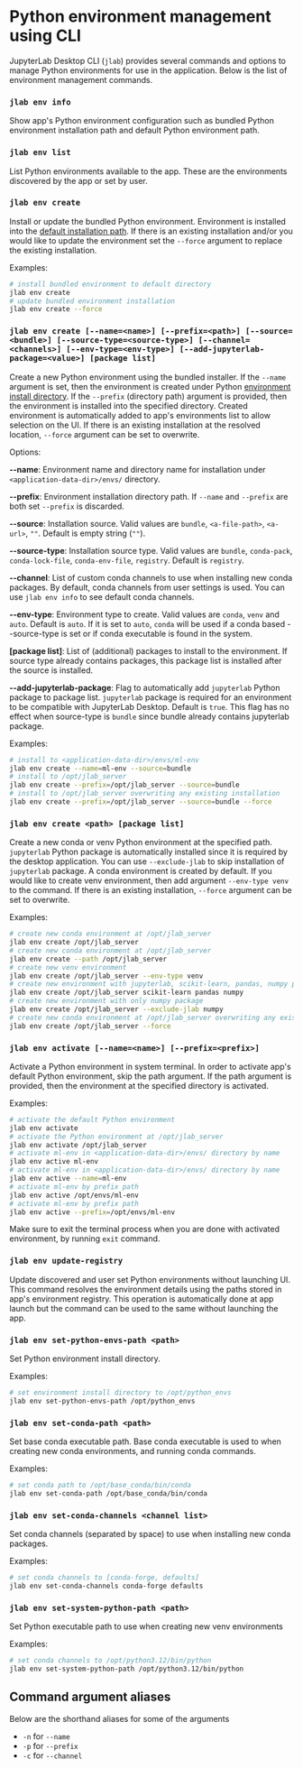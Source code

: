 # Python environment management using CLI

JupyterLab Desktop CLI (`jlab`) provides several commands and options to manage Python environments for use in the application. Below is the list of environment management commands.

### `jlab env info`

Show app's Python environment configuration such as bundled Python environment installation path and default Python environment path.

### `jlab env list`

List Python environments available to the app. These are the environments discovered by the app or set by user.

### `jlab env create`

Install or update the bundled Python environment. Environment is installed into the [default installation path](troubleshoot.md#Installation-Paths). If there is an existing installation and/or you would like to update the environment set the `--force` argument to replace the existing installation.

Examples:

```bash
# install bundled environment to default directory
jlab env create
# update bundled environment installation
jlab env create --force
```

### `jlab env create [--name=<name>] [--prefix=<path>] [--source=<bundle>] [--source-type=<source-type>] [--channel=<channels>] [--env-type=<env-type>] [--add-jupyterlab-package=<value>] [package list]`

Create a new Python environment using the bundled installer. If the `--name` argument is set, then the environment is created under Python [environment install directory](troubleshoot.md#Installation-Paths). If the `--prefix` (directory path) argument is provided, then the environment is installed into the specified directory. Created environment is automatically added to app's environments list to allow selection on the UI. If there is an existing installation at the resolved location, `--force` argument can be set to overwrite.

Options:

**--name**: Environment name and directory name for installation under `<application-data-dir>/envs/` directory.

**--prefix**: Environment installation directory path. If `--name` and `--prefix` are both set `--prefix` is discarded.

**--source**: Installation source. Valid values are `bundle`, `<a-file-path>`, `<a-url>`, `""`. Default is empty string (`""`).

**--source-type**: Installation source type. Valid values are `bundle`, `conda-pack`, `conda-lock-file`, `conda-env-file`, `registry`. Default is `registry`.

**--channel**: List of custom conda channels to use when installing new conda packages. By default, conda channels from user settings is used. You can use `jlab env info` to see default conda channels.

**--env-type**: Environment type to create. Valid values are `conda`, `venv` and `auto`. Default is `auto`. If it is set to `auto`, `conda` will be used if a conda based --source-type is set or if conda executable is found in the system.

**[package list]**: List of (additional) packages to install to the environment. If source type already contains packages, this package list is installed after the source is installed.

**--add-jupyterlab-package**: Flag to automatically add `jupyterlab` Python package to package list. `jupyterlab` package is required for an environment to be compatible with JupyterLab Desktop. Default is `true`. This flag has no effect when source-type is `bundle` since bundle already contains jupyterlab package.

Examples:

```bash
# install to <application-data-dir>/envs/ml-env
jlab env create --name=ml-env --source=bundle
# install to /opt/jlab_server
jlab env create --prefix=/opt/jlab_server --source=bundle
# install to /opt/jlab_server overwriting any existing installation
jlab env create --prefix=/opt/jlab_server --source=bundle --force
```

### `jlab env create <path> [package list]`

Create a new conda or venv Python environment at the specified path. `jupyterlab` Python package is automatically installed since it is required by the desktop application. You can use `--exclude-jlab` to skip installation of `jupyterlab` package. A conda environment is created by default. If you would like to create venv environment, then add argument `--env-type venv` to the command. If there is an existing installation, `--force` argument can be set to overwrite.

Examples:

```bash
# create new conda environment at /opt/jlab_server
jlab env create /opt/jlab_server
# create new conda environment at /opt/jlab_server
jlab env create --path /opt/jlab_server
# create new venv environment
jlab env create /opt/jlab_server --env-type venv
# create new environment with jupyterlab, scikit-learn, pandas, numpy packages
jlab env create /opt/jlab_server scikit-learn pandas numpy
# create new environment with only numpy package
jlab env create /opt/jlab_server --exclude-jlab numpy
# create new conda environment at /opt/jlab_server overwriting any existing installation
jlab env create /opt/jlab_server --force
```

### `jlab env activate [--name=<name>] [--prefix=<prefix>]`

Activate a Python environment in system terminal. In order to activate app's default Python environment, skip the path argument. If the path argument is provided, then the environment at the specified directory is activated.

Examples:

```bash
# activate the default Python environment
jlab env activate
# activate the Python environment at /opt/jlab_server
jlab env activate /opt/jlab_server
# activate ml-env in <application-data-dir>/envs/ directory by name
jlab env active ml-env
# activate ml-env in <application-data-dir>/envs/ directory by name
jlab env active --name=ml-env
# activate ml-env by prefix path
jlab env active /opt/envs/ml-env
# activate ml-env by prefix path
jlab env active --prefix=/opt/envs/ml-env
```

Make sure to exit the terminal process when you are done with activated environment, by running `exit` command.

### `jlab env update-registry`

Update discovered and user set Python environments without launching UI. This command resolves the environment details using the paths stored in app's environment registry. This operation is automatically done at app launch but the command can be used to the same without launching the app.

### `jlab env set-python-envs-path <path>`

Set Python environment install directory.

Examples:

```bash
# set environment install directory to /opt/python_envs
jlab env set-python-envs-path /opt/python_envs
```

### `jlab env set-conda-path <path>`

Set base conda executable path. Base conda executable is used to when creating new conda environments, and running conda commands.

Examples:

```bash
# set conda path to /opt/base_conda/bin/conda
jlab env set-conda-path /opt/base_conda/bin/conda
```

### `jlab env set-conda-channels <channel list>`

Set conda channels (separated by space) to use when installing new conda packages.

Examples:

```bash
# set conda channels to [conda-forge, defaults]
jlab env set-conda-channels conda-forge defaults
```

### `jlab env set-system-python-path <path>`

Set Python executable path to use when creating new venv environments

Examples:

```bash
# set conda channels to /opt/python3.12/bin/python
jlab env set-system-python-path /opt/python3.12/bin/python
```

## Command argument aliases

Below are the shorthand aliases for some of the arguments

- `-n` for `--name`
- `-p` for `--prefix`
- `-c` for `--channel`

